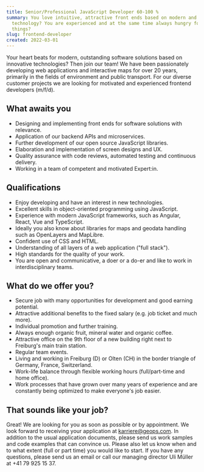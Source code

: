 ```yaml
---
title: Senior/Professional JavaScript Developer 60-100 %
summary: You love intuitive, attractive front ends based on modern and solid
  technology? You are experienced and at the same time always hungry for new
  things?
slug: frontend-developer
created: 2022-03-01
---
```

Your heart beats for modern, outstanding software solutions based on innovative technologies? Then join our team! We have been passionately developing web applications and interactive maps for over 20 years, primarily in the fields of environment and public transport. For our diverse customer projects we are looking for motivated and experienced frontend developers (m/f/d).

## What awaits you

* Designing and implementing front ends for software solutions with relevance.
* Application of our backend APIs and microservices.
* Further development of our open source JavaScript libraries.
* Elaboration and implementation of screen designs and UX.
* Quality assurance with code reviews, automated testing and continuous delivery.
* Working in a team of competent and motivated Expert:in.

## Qualifications

* Enjoy developing and have an interest in new technologies.
* Excellent skills in object-oriented programming using JavaScript.
* Experience with modern JavaScript frameworks, such as Angular, React, Vue and TypeScript.
* Ideally you also know about libraries for maps and geodata handling such as OpenLayers  and MapLibre.
* Confident use of CSS and HTML.
* Understanding of all layers of a web application ("full stack").
* High standards for the quality of your work.
* You are open and communicative, a doer or a do-er and like to work in interdisciplinary teams.

## What do we offer you?

* Secure job with many opportunities for development and good earning potential.
* Attractive additional benefits to the fixed salary (e.g. job ticket and much more).
* Individual promotion and further training.
* Always enough organic fruit, mineral water and organic coffee.
* Attractive office on the 9th floor of a new building right next to Freiburg's main train station.
* Regular team events.
* Living and working in Freiburg (D) or Olten (CH) in the border triangle of Germany, France, Switzerland.
* Work-life balance through flexible working hours (full/part-time and home office).
* Work processes that have grown over many years of experience and are constantly being optimized to make everyone's job easier.

## That sounds like your job?

Great! We are looking for you as soon as possible or by appointment. We look forward to receiving your application at karriere@geops.com. In addition to the usual application documents, please send us work samples and code examples that can convince us. Please also let us know when and to what extent (full or part time) you would like to start. If you have any questions, please send us an email or call our managing director Uli Müller at +41 79 925 15 37.
